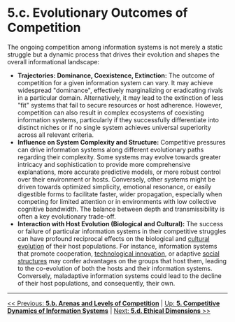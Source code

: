 # **5.c. Evolutionary Outcomes of Competition**

The ongoing competition among information systems is not merely a static struggle but a dynamic process that drives their evolution and shapes the overall informational landscape:

-   **Trajectories: Dominance, Coexistence, Extinction:** The outcome of competition for a given information system can vary. It may achieve widespread "dominance", effectively marginalizing or eradicating rivals in a particular domain. Alternatively, it may lead to the extinction of less "fit" systems that fail to secure resources or host adherence. However, competition can also result in complex ecosystems of coexisting information systems, particularly if they successfully differentiate into distinct niches or if no single system achieves universal superiority across all relevant criteria.
-   **Influence on System Complexity and Structure:** Competitive pressures can drive information systems along different evolutionary paths regarding their complexity. Some systems may evolve towards greater intricacy and sophistication to provide more comprehensive explanations, more accurate predictive models, or more robust control over their environment or hosts. Conversely, other systems might be driven towards optimized simplicity, emotional resonance, or easily digestible forms to facilitate faster, wider propagation, especially when competing for limited attention or in environments with low collective cognitive bandwidth. The balance between depth and transmissibility is often a key evolutionary trade-off.
-   **Interaction with Host Evolution (Biological and Cultural):** The success or failure of particular information systems in their competitive struggles can have profound reciprocal effects on the biological and [cultural evolution](../glossary.md#cultural-evolution) of their host populations. For instance, information systems that promote cooperation, [technological innovation](../glossary.md#technological-innovation), or adaptive [social structures](../glossary.md#social-structures) may confer advantages on the groups that host them, leading to the co-evolution of both the hosts and their information systems. Conversely, maladaptive information systems could lead to the decline of their host populations, and consequently, their own.

---
[<< Previous: **5.b. Arenas and Levels of Competition**](5b-arenas-levels-competition.md) | [Up: **5. Competitive Dynamics of Information Systems**](5-competitive-dynamics.md) | [Next: **5.d. Ethical Dimensions** >>](5d-ethical-dimensions.md)
